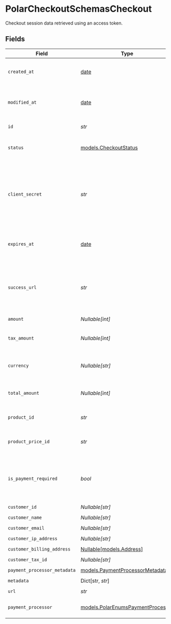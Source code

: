 # PolarCheckoutSchemasCheckout

Checkout session data retrieved using an access token.


## Fields

| Field                                                                           | Type                                                                            | Required                                                                        | Description                                                                     |
| ------------------------------------------------------------------------------- | ------------------------------------------------------------------------------- | ------------------------------------------------------------------------------- | ------------------------------------------------------------------------------- |
| `created_at`                                                                    | [date](https://docs.python.org/3/library/datetime.html#date-objects)            | :heavy_check_mark:                                                              | Creation timestamp of the object.                                               |
| `modified_at`                                                                   | [date](https://docs.python.org/3/library/datetime.html#date-objects)            | :heavy_check_mark:                                                              | Last modification timestamp of the object.                                      |
| `id`                                                                            | *str*                                                                           | :heavy_check_mark:                                                              | The ID of the object.                                                           |
| `status`                                                                        | [models.CheckoutStatus](../models/checkoutstatus.md)                            | :heavy_check_mark:                                                              | Status of the checkout session.                                                 |
| `client_secret`                                                                 | *str*                                                                           | :heavy_check_mark:                                                              | Client secret used to update and complete the checkout session from the client. |
| `expires_at`                                                                    | [date](https://docs.python.org/3/library/datetime.html#date-objects)            | :heavy_check_mark:                                                              | Expiration date and time of the checkout session.                               |
| `success_url`                                                                   | *str*                                                                           | :heavy_check_mark:                                                              | URL where the customer will be redirected after a successful payment.           |
| `amount`                                                                        | *Nullable[int]*                                                                 | :heavy_check_mark:                                                              | N/A                                                                             |
| `tax_amount`                                                                    | *Nullable[int]*                                                                 | :heavy_check_mark:                                                              | Computed tax amount to pay in cents.                                            |
| `currency`                                                                      | *Nullable[str]*                                                                 | :heavy_check_mark:                                                              | Currency code of the checkout session.                                          |
| `total_amount`                                                                  | *Nullable[int]*                                                                 | :heavy_check_mark:                                                              | Total amount to pay in cents.                                                   |
| `product_id`                                                                    | *str*                                                                           | :heavy_check_mark:                                                              | ID of the product to checkout.                                                  |
| `product_price_id`                                                              | *str*                                                                           | :heavy_check_mark:                                                              | ID of the product price to checkout.                                            |
| `is_payment_required`                                                           | *bool*                                                                          | :heavy_check_mark:                                                              | Whether the checkout requires payment. Useful to detect free products.          |
| `customer_id`                                                                   | *Nullable[str]*                                                                 | :heavy_check_mark:                                                              | N/A                                                                             |
| `customer_name`                                                                 | *Nullable[str]*                                                                 | :heavy_check_mark:                                                              | N/A                                                                             |
| `customer_email`                                                                | *Nullable[str]*                                                                 | :heavy_check_mark:                                                              | N/A                                                                             |
| `customer_ip_address`                                                           | *Nullable[str]*                                                                 | :heavy_check_mark:                                                              | N/A                                                                             |
| `customer_billing_address`                                                      | [Nullable[models.Address]](../models/address.md)                                | :heavy_check_mark:                                                              | N/A                                                                             |
| `customer_tax_id`                                                               | *Nullable[str]*                                                                 | :heavy_check_mark:                                                              | N/A                                                                             |
| `payment_processor_metadata`                                                    | [models.PaymentProcessorMetadata](../models/paymentprocessormetadata.md)        | :heavy_check_mark:                                                              | N/A                                                                             |
| `metadata`                                                                      | Dict[str, *str*]                                                                | :heavy_check_mark:                                                              | N/A                                                                             |
| `url`                                                                           | *str*                                                                           | :heavy_check_mark:                                                              | N/A                                                                             |
| `payment_processor`                                                             | [models.PolarEnumsPaymentProcessor](../models/polarenumspaymentprocessor.md)    | :heavy_check_mark:                                                              | Payment processor used.                                                         |